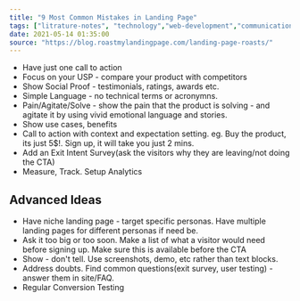 ```yaml
---
title: "9 Most Common Mistakes in Landing Page"
tags: ["litrature-notes", "technology","web-development","communication"]
date: 2021-05-14 01:35:00
source: "https://blog.roastmylandingpage.com/landing-page-roasts/"
---
```


- Have just one call to action
- Focus on your USP - compare your product with competitors
- Show Social Proof - testimonials, ratings, awards etc.
- Simple Language - no technical terms or acronymns.
- Pain/Agitate/Solve - show the pain that the product is solving - and agitate it by using vivid emotional language and stories.
- Show use cases, benefits
- Call to action with context and expectation setting. eg. Buy the product, its just 5$!. Sign up, it will take you just 2 mins.
- Add an Exit Intent Survey(ask the visitors why they are leaving/not doing the CTA)
- Measure, Track. Setup Analytics

## Advanced Ideas

- Have niche landing page - target specific personas. Have multiple landing pages for different personas if need be.
- Ask it too big or too soon. Make a list of what a visitor would need before signing up. Make sure this is available before the CTA
- Show - don't tell. Use screenshots, demo, etc rather than text blocks.
- Address doubts. Find common questions(exit survey, user testing) - answer them in site/FAQ.
- Regular Conversion Testing
